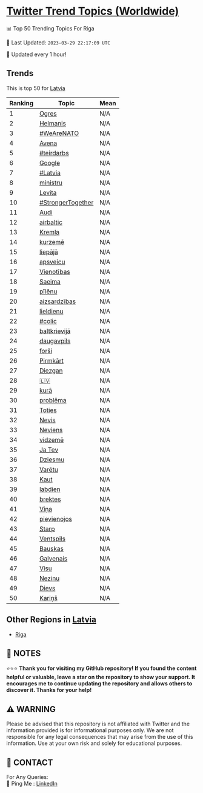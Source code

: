 [Twitter Trend Topics (Worldwide)](https://github.com/ErcinDedeoglu/Twitter-Trend-Topics)
==========


📊 Top 50 Trending Topics For Riga

📆 Last Updated: `2023-03-29 22:17:09 UTC`

🔧 Updated every 1 hour!


## Trends

This is top 50 for [Latvia](</Latvia>)

| Ranking | Topic | Mean |
| ------- | ------------ | ------------ |
| 1 | [Ogres](http://twitter.com/search?q=Ogres) | N/A |
| 2 | [Helmanis](http://twitter.com/search?q=Helmanis) | N/A |
| 3 | [#WeAreNATO](http://twitter.com/search?q=%23WeAreNATO) | N/A |
| 4 | [Avena](http://twitter.com/search?q=Avena) | N/A |
| 5 | [#teirdarbs](http://twitter.com/search?q=%23teirdarbs) | N/A |
| 6 | [Google](http://twitter.com/search?q=Google) | N/A |
| 7 | [#Latvia](http://twitter.com/search?q=%23Latvia) | N/A |
| 8 | [ministru](http://twitter.com/search?q=ministru) | N/A |
| 9 | [Levita](http://twitter.com/search?q=Levita) | N/A |
| 10 | [#StrongerTogether](http://twitter.com/search?q=%23StrongerTogether) | N/A |
| 11 | [Audi](http://twitter.com/search?q=Audi) | N/A |
| 12 | [airbaltic](http://twitter.com/search?q=airbaltic) | N/A |
| 13 | [Kremļa](http://twitter.com/search?q=Krem%c4%bca) | N/A |
| 14 | [kurzemē](http://twitter.com/search?q=kurzem%c4%93) | N/A |
| 15 | [liepājā](http://twitter.com/search?q=liep%c4%81j%c4%81) | N/A |
| 16 | [apsveicu](http://twitter.com/search?q=apsveicu) | N/A |
| 17 | [Vienotības](http://twitter.com/search?q=Vienot%c4%abbas) | N/A |
| 18 | [Saeima](http://twitter.com/search?q=Saeima) | N/A |
| 19 | [pīlēnu](http://twitter.com/search?q=p%c4%abl%c4%93nu) | N/A |
| 20 | [aizsardzības](http://twitter.com/search?q=aizsardz%c4%abbas) | N/A |
| 21 | [lieldienu](http://twitter.com/search?q=lieldienu) | N/A |
| 22 | [#colic](http://twitter.com/search?q=%23colic) | N/A |
| 23 | [baltkrievijā](http://twitter.com/search?q=baltkrievij%c4%81) | N/A |
| 24 | [daugavpils](http://twitter.com/search?q=daugavpils) | N/A |
| 25 | [forši](http://twitter.com/search?q=for%c5%a1i) | N/A |
| 26 | [Pirmkārt](http://twitter.com/search?q=Pirmk%c4%81rt) | N/A |
| 27 | [Diezgan](http://twitter.com/search?q=Diezgan) | N/A |
| 28 | [🇱🇻](http://twitter.com/search?q=%f0%9f%87%b1%f0%9f%87%bb) | N/A |
| 29 | [kurā](http://twitter.com/search?q=kur%c4%81) | N/A |
| 30 | [problēma](http://twitter.com/search?q=probl%c4%93ma) | N/A |
| 31 | [Toties](http://twitter.com/search?q=Toties) | N/A |
| 32 | [Nevis](http://twitter.com/search?q=Nevis) | N/A |
| 33 | [Neviens](http://twitter.com/search?q=Neviens) | N/A |
| 34 | [vidzemē](http://twitter.com/search?q=vidzem%c4%93) | N/A |
| 35 | [Ja Tev](http://twitter.com/search?q=Ja+Tev) | N/A |
| 36 | [Dziesmu](http://twitter.com/search?q=Dziesmu) | N/A |
| 37 | [Varētu](http://twitter.com/search?q=Var%c4%93tu) | N/A |
| 38 | [Kaut](http://twitter.com/search?q=Kaut) | N/A |
| 39 | [labdien](http://twitter.com/search?q=labdien) | N/A |
| 40 | [brektes](http://twitter.com/search?q=brektes) | N/A |
| 41 | [Viņa](http://twitter.com/search?q=Vi%c5%86a) | N/A |
| 42 | [pievienojos](http://twitter.com/search?q=pievienojos) | N/A |
| 43 | [Starp](http://twitter.com/search?q=Starp) | N/A |
| 44 | [Ventspils](http://twitter.com/search?q=Ventspils) | N/A |
| 45 | [Bauskas](http://twitter.com/search?q=Bauskas) | N/A |
| 46 | [Galvenais](http://twitter.com/search?q=Galvenais) | N/A |
| 47 | [Visu](http://twitter.com/search?q=Visu) | N/A |
| 48 | [Nezinu](http://twitter.com/search?q=Nezinu) | N/A |
| 49 | [Dievs](http://twitter.com/search?q=Dievs) | N/A |
| 50 | [Kariņš](http://twitter.com/search?q=Kari%c5%86%c5%a1) | N/A |



## Other Regions in [Latvia](</Latvia>)

* [Riga](</Latvia/Riga.md>)



## 📝 NOTES

⭐⭐⭐ **Thank you for visiting my GitHub repository! If you found the content helpful or valuable, leave a star on the repository to show your support. It encourages me to continue updating the repository and allows others to discover it. Thanks for your help!**


## ⚠️ WARNING

Please be advised that this repository is not affiliated with Twitter and the information provided is for informational purposes only. We are not responsible for any legal consequences that may arise from the use of this information. Use at your own risk and solely for educational purposes.


## 📨 CONTACT

 For Any Queries:  
            🏓 Ping Me : [LinkedIn](https://www.linkedin.com/in/ercindedeoglu/)
